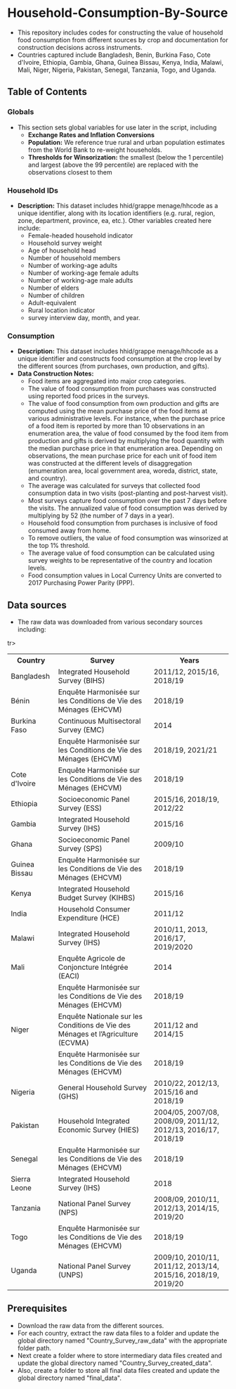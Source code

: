 

# Household-Consumption-By-Source
* This repository includes codes for constructing the value of household food consumption from different sources by crop and documentation for construction decisions across instruments.
* Countries captured include Bangladesh, Benin, Burkina Faso, Cote d'Ivoire, Ethiopia, Gambia, Ghana, Guinea Bissau, Kenya, India, Malawi, Mali, Niger, Nigeria, Pakistan, Senegal, Tanzania, Togo, and Uganda.

## Table of Contents
### Globals 
* This section sets global variables for use later in the script, including
  * **Exchange Rates and Inflation Conversions**
  * **Population:** We reference true rural and urban population estimates from the World Bank to re-weight households.
  * **Thresholds for Winsorization:** the smallest (below the 1 percentile) and largest (above the 99 percentile) are replaced with the observations closest to them
 
### Household IDs
- **Description:** This dataset includes hhid/grappe menage/hhcode as a unique identifier, along with its location identifiers (e.g. rural, region, zone, department, province, ea, etc.). Other variables created here include: 
    * Female-headed household indicator
    * Household survey weight
    * Age of household head
    * Number of household members
    * Number of working-age adults
    * Number of working-age female adults
    * Number of working-age male adults
    * Number of elders
    * Number of children
    * Adult-equivalent
    * Rural location indicator
    * survey interview day, month, and year.

### Consumption
- **Description:** This dataset includes hhid/grappe menage/hhcode as a unique identifier and constructs food consumption at the crop level by the different sources (from purchases, own production, and gifts). 
- **Data Construction Notes:**
    *  Food items are aggregated into major crop categories.
    *  The value of food consumption from purchases was constructed using reported food prices in the surveys.
    *  The value of food consumption from own production and gifts are computed using the mean purchase price of the food items at various administrative levels. For instance, when the purchase price of a food item is reported by more than 10 observations in an enumeration area, the value of food consumed by the food item from production and gifts is derived by multiplying the food quantity with the median purchase price in that enumeration area. Depending on observations, the mean purchase price for each unit of food item was constructed at the different levels of disaggregation (enumeration area, local government area, woreda, district, state, and country).
    *  The average was calculated for surveys that collected food consumption data in two visits (post-planting and post-harvest visit).
    *  Most surveys capture food consumption over the past 7 days before the visits. The annualized value of food consumption was derived by multiplying by 52 (the number of 7 days in a year).
    *  Household food consumption from purchases is inclusive of food consumed away from home.
    *  To remove outliers, the value of food consumption was winsorized at the top 1% threshold.
    *  The average value of food consumption can be calculated using survey weights to be representative of the country and location levels.
    *  Food consumption values in Local Currency Units are converted to 2017 Purchasing Power Parity (PPP). 

## Data sources
* The raw data was downloaded from various secondary sources including:
<table>
 <tr>
    <th>Country</th>
    <th>Survey</th>
    <th>Years</th>
 </tr>
  <tr>
    <td>Bangladesh</td>
    <td>Integrated Household Survey (BIHS)</td>
    <td>2011/12, 2015/16, 2018/19</td>
  </tr>
   <tr>
    <td>Bénin</td>
    <td>Enquête Harmonisée sur les Conditions de Vie des Ménages (EHCVM)</td>
    <td>2018/19</td>
  </tr>
  <tr>
    <td>Burkina Faso</td>
    <td>Continuous Multisectoral Survey (EMC)</td>
    <td>2014</td>
  </tr>
  <tr>
    <td> </td>
    <td>Enquête Harmonisée sur les Conditions de Vie des Ménages (EHCVM)</td>
    <td>2018/19, 2021/21</td>
  </tr>
  <tr>
    <td>Cote d'Ivoire</td>
    <td>Enquête Harmonisée sur les Conditions de Vie des Ménages (EHCVM)</td>
    <td>2018/19</td>
  </tr>
  <tr>
    <td>Ethiopia</td>
    <td>Socioeconomic Panel Survey (ESS)</td>
    <td>2015/16, 2018/19, 2012/22</td>
  </tr>
    <tr>
    <td>Gambia</td>
    <td>Integrated Household Survey (IHS)</td>
    <td>2015/16</td>
  </tr>
  <tr>
    <td>Ghana</td>
    <td>Socioeconomic Panel Survey (SPS)</td>
    <td>2009/10</td>
  </tr>
   <tr>
    <td>Guinea Bissau</td>
    <td>Enquête Harmonisée sur les Conditions de Vie des Ménages (EHCVM)</td>
    <td>2018/19</td>
  </tr>
  <tr>
    <td>Kenya</td>
    <td>Integrated Household Budget Survey (KIHBS)</td>
    <td>2015/16</td>
  </tr>
  <tr>
    <td>India</td>
    <td>Household Consumer Expenditure (HCE)</td>
    <td>2011/12</td>
  </tr>
  <tr>
    <td>Malawi</td>
    <td>Integrated Household Survey (IHS)</td>
    <td>2010/11, 2013, 2016/17, 2019/2020</td>
  </tr>
<tr>
    <td>Mali</td>
    <td>Enquête Agricole de Conjoncture Intégrée (EACI)</td>
    <td>2014</td>
  </tr>
  <tr>
    <td></td>
    <td>Enquête Harmonisée sur les Conditions de Vie des Ménages (EHCVM)</td>
    <td>2018/19</td>
  </tr>
  <tr>
    <td>Niger</td>
    <td>Enquête Nationale sur les Conditions de Vie des Ménages et l’Agriculture (ECVMA)</td>
    <td>2011/12 and 2014/15</td>
  </tr>
 <tr>
    <td></td>
    <td>Enquête Harmonisée sur les Conditions de Vie des Ménages (EHCVM)</td>
    <td>2018/19</td>
  </tr>
 <tr>
    <td>Nigeria</td>
    <td>General Household Survey (GHS)</td>
    <td>2010/22, 2012/13, 2015/16 and 2018/19</td>
  </tr>
 tr>
    <td>Pakistan</td>
    <td>Household Integrated Economic Survey (HIES)</td>
    <td>2004/05, 2007/08, 2008/09, 2011/12, 2012/13, 2016/17, 2018/19</td>
  </tr>
 <tr>
    <td>Senegal</td>
    <td>Enquête Harmonisée sur les Conditions de Vie des Ménages (EHCVM)</td>
    <td>2018/19</td>
  </tr>
 <tr>
    <td>Sierra Leone</td>
    <td>Integrated Household Survey (IHS)</td>
    <td>2018</td>
  </tr>
 <tr>
    <td>Tanzania</td>
    <td>National Panel Survey (NPS)</td>
    <td>2008/09, 2010/11, 2012/13, 2014/15, 2019/20</td>
  </tr>
 <tr>
    <td>Togo</td>
    <td>Enquête Harmonisée sur les Conditions de Vie des Ménages (EHCVM)</td>
    <td>2018/19</td>
  </tr>
  <tr>
    <td>Uganda</td>
    <td>National Panel Survey (UNPS)</td>
    <td>2009/10, 2010/11, 2011/12, 2013/14, 2015/16, 2018/19, 2019/20</td>
  </tr>
</table>


## Prerequisites
* Download the raw data from the different sources.
* For each country, extract the raw data files to a folder and update the global directory named "Country_Survey_raw_data" with the appropriate folder path.
* Next create a folder where to store intermediary data files created and update the global directory named "Country_Survey_created_data".
* Also, create a folder to store all final data files created and update the global directory named "final_data".




